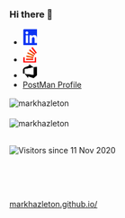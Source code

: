 ### Hi there 👋 
- [<img src="./linkedin.svg"  width="25" >](https://linkedin.com/in/markhazleton) 
- [<img src="./stackoverflow.svg"  width="25" >](https://stackoverflow.com/users/479571/markhazleton) 
- [<img src="./azuredevops.svg"  width="25" >](https://dev.azure.com/markhazleton/SampleMvcCRUD)
- [PostMan Profile](https://www.postman.com/markhazleton)

<div>
  <img align="center" src="https://github-readme-stats.vercel.app/api?username=markhazleton&show_icons=true&theme=dark" alt="markhazleton" />
<div/>
<br />
  
<div>
  <img align="center" src="https://github-readme-stats.vercel.app/api/top-langs/?username=markhazleton&layout=compact&hide=html&theme=dark" alt="markhazleton" />
<div/>
<br />

![Visitors since 11 Nov 2020](http://estruyf-github.azurewebsites.net/api/VisitorHit?user=markhazleton&repo=markhazleton&countColor=%237B1E7A)

<br />
<br />
<br />

[markhazleton.github.io/](https://markhazleton.github.io/)

